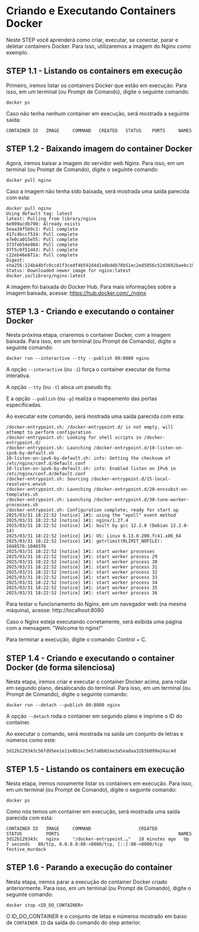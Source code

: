 # Criando e Executando Containers Docker

Neste STEP você aprenderá como criar, executar, se conectar, parar e deletar containers Docker. Para isso, utilizaremos a imagem do Nginx como exemplo.

## STEP 1.1 - Listando os containers em execução

Primeiro, iremos listar os containers Docker que estão em execução. Para isso, em um terminal (ou Prompt de Comando), digite o seguinte comando:

```
docker ps
```

Caso não tenha nenhum container em execução, será mostrada a seguinte saída:

```
CONTAINER ID   IMAGE     COMMAND   CREATED   STATUS    PORTS     NAMES
```

## STEP 1.2 - Baixando imagem do container Docker

Agora, iremos baixar a imagem do servidor web Nginx. Para isso, em um terminal (ou Prompt de Comando), digite o seguinte comando:

```
docker pull nginx
```

Caso a imagem não tenha sido baixada, será mostrada uma saída parecida com esta:

```
docker pull nginx
Using default tag: latest
latest: Pulling from library/nginx
6e909acdb790: Already exists 
5eaa34f5b9c2: Pull complete 
417c4bccf534: Pull complete 
e7e0ca015e55: Pull complete 
373fe654e984: Pull complete 
97f5c0f51d43: Pull complete 
c22eb46e871a: Pull complete 
Digest: sha256:124b44bfc9ccd1f3cedf4b592d4d1e8bddb78b51ec2ed5056c52d3692baebc19
Status: Downloaded newer image for nginx:latest
docker.io/library/nginx:latest
```

A imagem foi baixada do Docker Hub. Para mais informações sobre a imagem baixada, acesse: https://hub.docker.com/_/nginx

## STEP 1.3 - Criando e executando o container Docker

Nesta próxima etapa, criaremos o container Docker, com a imagem baixada. Para isso, em um terminal (ou Prompt de Comando), digite o seguinte comando:

```
docker run --interactive --tty --publish 80:8080 nginx
```

A opção ```--interactive``` (ou ```-i```) força o container executar de forma interativa.

A opção ```--tty``` (ou ```-t```) aloca um pseudo tty.

E a opção ```--publish``` (ou ```-p```) realiza o mapeamento das portas especificadas.

Ao executar este comando, será mostrada uma saída parecida com esta:

```
/docker-entrypoint.sh: /docker-entrypoint.d/ is not empty, will attempt to perform configuration
/docker-entrypoint.sh: Looking for shell scripts in /docker-entrypoint.d/
/docker-entrypoint.sh: Launching /docker-entrypoint.d/10-listen-on-ipv6-by-default.sh
10-listen-on-ipv6-by-default.sh: info: Getting the checksum of /etc/nginx/conf.d/default.conf
10-listen-on-ipv6-by-default.sh: info: Enabled listen on IPv6 in /etc/nginx/conf.d/default.conf
/docker-entrypoint.sh: Sourcing /docker-entrypoint.d/15-local-resolvers.envsh
/docker-entrypoint.sh: Launching /docker-entrypoint.d/20-envsubst-on-templates.sh
/docker-entrypoint.sh: Launching /docker-entrypoint.d/30-tune-worker-processes.sh
/docker-entrypoint.sh: Configuration complete; ready for start up
2025/03/31 18:22:52 [notice] 1#1: using the "epoll" event method
2025/03/31 18:22:52 [notice] 1#1: nginx/1.27.4
2025/03/31 18:22:52 [notice] 1#1: built by gcc 12.2.0 (Debian 12.2.0-14) 
2025/03/31 18:22:52 [notice] 1#1: OS: Linux 6.13.8-200.fc41.x86_64
2025/03/31 18:22:52 [notice] 1#1: getrlimit(RLIMIT_NOFILE): 1048576:1048576
2025/03/31 18:22:52 [notice] 1#1: start worker processes
2025/03/31 18:22:52 [notice] 1#1: start worker process 29
2025/03/31 18:22:52 [notice] 1#1: start worker process 30
2025/03/31 18:22:52 [notice] 1#1: start worker process 31
2025/03/31 18:22:52 [notice] 1#1: start worker process 32
2025/03/31 18:22:52 [notice] 1#1: start worker process 33
2025/03/31 18:22:52 [notice] 1#1: start worker process 34
2025/03/31 18:22:52 [notice] 1#1: start worker process 35
2025/03/31 18:22:52 [notice] 1#1: start worker process 36
```

Para testar o funcionamento do Nginx, em um navegador web (na mesma máquina), acesse: http://localhost:8080

Caso o Nginx esteja executando corretamente, será exibida uma página com a mensagem: "Welcome to nginx!"

Para terminar a execução, digite o comando: Control + C.

## STEP 1.4 - Criando e executando o container Docker (de forma silenciosa)

Nesta etapa, iremos criar e executar o container Docker acima, para rodar em segundo plano, desalocando do terminal. Para isso, em um terminal (ou Prompt de Comando), digite o seguinte comando:

```
docker run --detach --publish 80:8080 nginx
```

A opção ```--detach``` roda o container em segundo plano e imprime o ID do container.

Ao executar o comando, será mostrada na saída um conjunto de letras e números como este:

```
3d12b129343c56fd95ee1e11e8b1ec3e57a0b02ee3a5eadaa3265b099a24ac4d
```

## STEP 1.5 - Listando os containers em execução

Nesta etapa, iremos novamente listar os containers em execução.  Para isso, em um terminal (ou Prompt de Comando), digite o seguinte comando:

```
docker ps
```

Como nós temos um container em execução, será mostrada uma saída parecida com esta:

```
CONTAINER ID   IMAGE     COMMAND                  CREATED          STATUS         PORTS                                             NAMES
3d12b129343c   nginx     "/docker-entrypoint.…"   10 minutes ago   Up 7 seconds   80/tcp, 0.0.0.0:80->8080/tcp, [::]:80->8080/tcp   festive_murdock
```

## STEP 1.6 - Parando a execução do container

Nesta etapa, iremos parar a execução do container Docker criado anteriormente. Para isso, em um terminal (ou Prompt de Comando), digite o seguinte comando:

```
docker stop <ID_DO_CONTAINER>
```

O ID_DO_CONTAINER é o conjunto de letas e números mostrado em baixo de ```CONTAINER ID``` da saída do comando do step anterior.